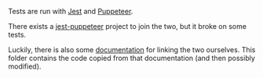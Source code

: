 Tests are run with [Jest](https://jestjs.io/) and [Puppeteer](https://pptr.dev/).

There exists a [jest-puppeteer](https://jestjs.io/docs/en/puppeteer) project to join the two, but it broke on some tests.

Luckily, there is also some [documentation](https://jestjs.io/docs/en/puppeteer#custom-example-without-jest-puppeteer-preset) for linking the two ourselves. This folder contains the code copied from that documentation (and then possibly modified).
